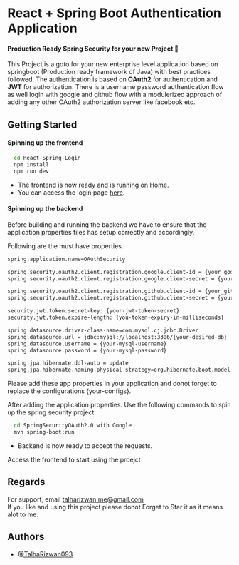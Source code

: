 
# React + Spring Boot Authentication Application
#### Production Ready Spring Security for your new Project 🚀
This Project is a goto for your new enterprise level application based on springboot (Production ready framework of Java) with best practices followed. The authentication is based on **OAuth2** for authentication and **JWT** for authorization. There is a username password authentication flow as well login with google and github flow with a modulerized approach of adding any other OAuth2 authorization server like facebook etc.




## Getting Started

#### Spinning up the frontend

```bash
  cd React-Spring-Login
  npm install
  npm run dev
```

- The frontend is now ready and is running on [Home](http://localhost:5173/).
- You can access the login page [here](http://localhost:5173/login).

#### Spinning up the backend
Before building and running the backend we have to ensure that the application properties files has setup correctly and accordingly.

Following are the must have properties.

```bash
spring.application.name=OAuthSecurity

spring.security.oauth2.client.registration.google.client-id = {your_google_client_id}
spring.security.oauth2.client.registration.google.client-secret = {your_google_client_secret}

spring.security.oauth2.client.registration.github.client-id = {your_github_client_id}
spring.security.oauth2.client.registration.github.client-secret = {your_github_client_secret}

security.jwt.token.secret-key: {your-jwt-token-secret}
security.jwt.token.expire-length: {you-token-expiry-in-milliseconds}

spring.datasource.driver-class-name=com.mysql.cj.jdbc.Driver
spring.datasource.url = jdbc:mysql://localhost:3306/{your-desired-db}
spring.datasource.username = {your-mysql-username}
spring.datasource.password = {your-mysql-password}

spring.jpa.hibernate.ddl-auto = update
spring.jpa.hibernate.naming.physical-strategy=org.hibernate.boot.model.naming.PhysicalNamingStrategyStandardImpl
```

Please add these app properties in your application and donot forget to replace the configurations {your-configs}.

After adding the application properties. Use the following commands to spin up the spring security project. 

```bash
  cd SpringSecurityOAuth2.0 with Google
  mvn spring-boot:run
```

- Backend is now ready to accept the requests.

Access the frontend to start using the proejct

    
## Regards

For support, email talharizwan.me@gmail.com \
If you like and using this project please donot Forget to Star it as it means alot to me.

## Authors

- [@TalhaRizwan093](https://www.github.com/TalhaRizwan093)

